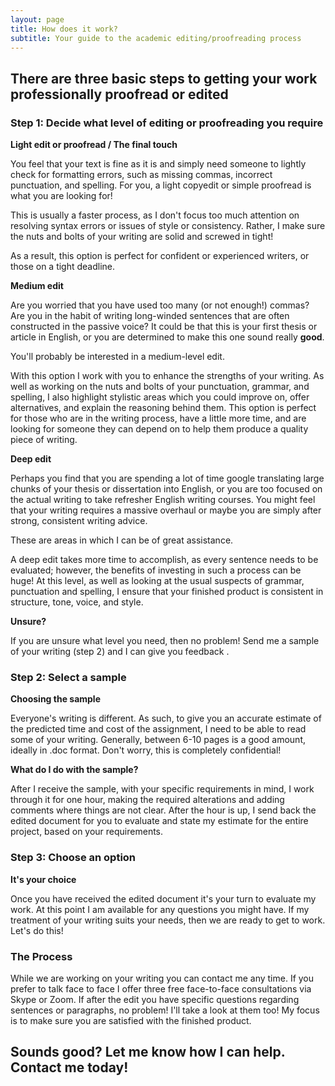 ```yaml
---
layout: page
title: How does it work?
subtitle: Your guide to the academic editing/proofreading process
---
```


## There are three basic steps to getting your work professionally proofread or edited

### Step 1: Decide what level of editing or proofreading you require

**Light edit or proofread / The final touch**

You feel that your text is fine as it is and simply need someone to lightly check for formatting errors, such as missing commas, incorrect punctuation, and spelling. For you, a light copyedit or simple proofread is what you are looking for! 

This is usually a faster process, as I don't focus too much attention on resolving syntax errors or issues of style or consistency. Rather, I make sure the nuts and bolts of your writing are solid and screwed in tight! 

As a result, this option is perfect for confident or experienced writers, or those on a tight deadline.

**Medium edit**

Are you worried that you have used too many (or not enough!) commas? Are you in the habit of writing long-winded sentences that are often constructed in the passive voice? It could be that this is your first thesis or article in English, or you are determined to make this one sound really **good**. 

You'll probably be interested in a medium-level edit. 

With this option I work with you to enhance the strengths of your writing. As well as working on the nuts and bolts of your punctuation, grammar, and spelling, I also highlight stylistic areas which you could improve on, offer alternatives, and explain the reasoning behind them. This option is perfect for those who are in the writing process, have a little more time, and are looking for someone they can depend on to help them produce a quality piece of writing.

**Deep edit**

Perhaps you find that you are spending a lot of time google translating large chunks of your thesis or dissertation into English, or you are too focused on the actual writing to take refresher English writing courses. You might feel that your writing requires a massive overhaul or maybe you are simply after strong, consistent writing advice. 

These are areas in which I can be of great assistance. 

A deep edit takes more time to accomplish, as every sentence needs to be evaluated; however, the benefits of investing in such a process can be huge! At this level, as well as looking at the usual suspects of grammar, punctuation and spelling, I ensure that your finished product is consistent in structure, tone, voice, and style.

**Unsure?**

If you are unsure what level you need, then no problem! Send me a sample of your writing (step 2) and I can give you feedback .

### Step 2: Select a sample

**Choosing the sample**

Everyone's writing is different. As such, to give you an accurate estimate of the predicted time and cost of the assignment, I need to be able to read some of your writing. Generally, between 6-10 pages is a good amount, ideally in .doc format. Don't worry, this is completely confidential!

**What do I do with the sample?**

After I receive the sample, with your specific requirements in mind, I work through it for one hour, making the required alterations and adding comments where things are not clear. After the hour is up, I send back the edited document for you to evaluate and state my estimate for the entire project, based on your requirements.

### Step 3: Choose an option

**It's your choice**

Once you have received the edited document it's your turn to evaluate my work. At this point I am available for any questions you might have. If my treatment of your writing suits your needs, then we are ready to get to work. Let's do this!

### The Process

While we are working on your writing you can contact me any time. If you prefer to talk face to face I offer three free face-to-face consultations via Skype or Zoom. If after the edit you have specific questions regarding sentences or paragraphs, no problem! I'll take a look at them too! My focus is to make sure you are satisfied with the finished product.

## Sounds good? Let me know how I can help. Contact me today!







